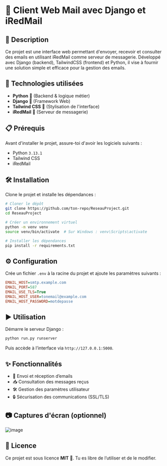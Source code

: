 # 📧 Client Web Mail avec Django et iRedMail

## 📌 Description
Ce projet est une interface web permettant d'envoyer, recevoir et consulter des emails en utilisant iRedMail comme serveur de messagerie. Développé avec Django (backend), TailwindCSS (frontend) et Python, il vise à fournir une solution simple et efficace pour la gestion des emails.

## 🚀 Technologies utilisées
- **Python** 🐍 (Backend & logique métier)
- **Django** 🎯 (Framework Web)
- **Tailwind CSS** 🎨 (Stylisation de l'interface)
- **iRedMail** 📩 (Serveur de messagerie)

## 📋 Prérequis
Avant d'installer le projet, assure-toi d'avoir les logiciels suivants :

- Python `3.13.1`
- Tailwind CSS
- iRedMail

## 🛠 Installation

Clone le projet et installe les dépendances :
```bash
# Cloner le dépôt
git clone https://github.com/ton-repo/ReseauProject.git
cd ReseauProject

# Créer un environnement virtuel
python -m venv venv
source venv/bin/activate  # Sur Windows : venv\Scripts\activate

# Installer les dépendances
pip install -r requirements.txt
```

## ⚙️ Configuration
Crée un fichier `.env` à la racine du projet et ajoute les paramètres suivants :
```ini
EMAIL_HOST=smtp.example.com
EMAIL_PORT=587
EMAIL_USE_TLS=True
EMAIL_HOST_USER=tonemail@example.com
EMAIL_HOST_PASSWORD=motdepasse
```

## ▶️ Utilisation

Démarre le serveur Django :
```bash
python run.py runserver
```
Puis accède à l’interface via `http://127.0.0.1:5000`.

## ✨ Fonctionnalités
- 📩 Envoi et réception d’emails
- 📥 Consultation des messages reçus
- 🛠 Gestion des paramètres utilisateur
- 🔒 Sécurisation des communications (SSL/TLS)

## 📷 Captures d'écran (optionnel)
![image](https://github.com/user-attachments/assets/58a6d79c-5e4a-4321-af34-e6ab81b57897)

## 📜 Licence
Ce projet est sous licence **MIT** 📜. Tu es libre de l’utiliser et de le modifier.
